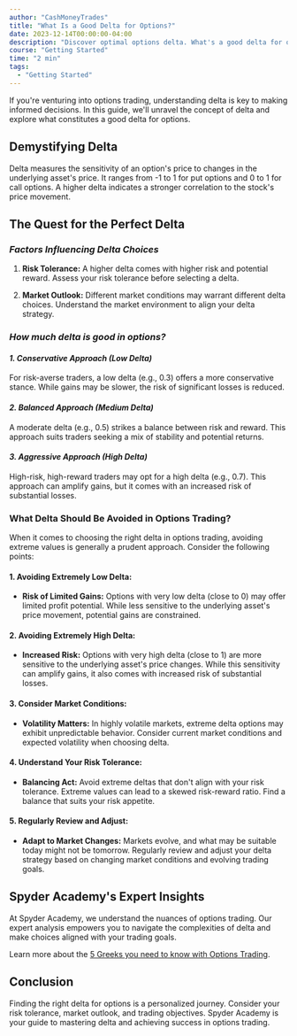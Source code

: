 ```yaml
---
author: "CashMoneyTrades"
title: "What Is a Good Delta for Options?"
date: 2023-12-14T00:00:00-04:00
description: "Discover optimal options delta. What's a good delta for options? Unlock success in trading with our expert insights."
course: "Getting Started"
time: "2 min"
tags:
  - "Getting Started"
---
```



If you're venturing into options trading, understanding delta is key to making informed decisions. In this guide, we'll unravel the concept of delta and explore what constitutes a good delta for options.

## **Demystifying Delta**

Delta measures the sensitivity of an option's price to changes in the underlying asset's price. It ranges from -1 to 1 for put options and 0 to 1 for call options. A higher delta indicates a stronger correlation to the stock's price movement.

## **The Quest for the Perfect Delta**

### *Factors Influencing Delta Choices*

1. **Risk Tolerance:** A higher delta comes with higher risk and potential reward. Assess your risk tolerance before selecting a delta.

2. **Market Outlook:** Different market conditions may warrant different delta choices. Understand the market environment to align your delta strategy.

### *How much delta is good in options?*

#### *1. Conservative Approach (Low Delta)*

For risk-averse traders, a low delta (e.g., 0.3) offers a more conservative stance. While gains may be slower, the risk of significant losses is reduced.

#### *2. Balanced Approach (Medium Delta)*

A moderate delta (e.g., 0.5) strikes a balance between risk and reward. This approach suits traders seeking a mix of stability and potential returns.

#### *3. Aggressive Approach (High Delta)*

High-risk, high-reward traders may opt for a high delta (e.g., 0.7). This approach can amplify gains, but it comes with an increased risk of substantial losses.

### What Delta Should Be Avoided in Options Trading?

When it comes to choosing the right delta in options trading, avoiding extreme values is generally a prudent approach. Consider the following points:

#### 1. **Avoiding Extremely Low Delta:**
- **Risk of Limited Gains:** Options with very low delta (close to 0) may offer limited profit potential. While less sensitive to the underlying asset's price movement, potential gains are constrained.

#### 2. **Avoiding Extremely High Delta:**
- **Increased Risk:** Options with very high delta (close to 1) are more sensitive to the underlying asset's price changes. While this sensitivity can amplify gains, it also comes with increased risk of substantial losses.

#### 3. **Consider Market Conditions:**
- **Volatility Matters:** In highly volatile markets, extreme delta options may exhibit unpredictable behavior. Consider current market conditions and expected volatility when choosing delta.

#### 4. **Understand Your Risk Tolerance:**
- **Balancing Act:** Avoid extreme deltas that don't align with your risk tolerance. Extreme values can lead to a skewed risk-reward ratio. Find a balance that suits your risk appetite.

#### 5. **Regularly Review and Adjust:**
- **Adapt to Market Changes:** Markets evolve, and what may be suitable today might not be tomorrow. Regularly review and adjust your delta strategy based on changing market conditions and evolving trading goals.


## **Spyder Academy's Expert Insights**

At Spyder Academy, we understand the nuances of options trading. Our expert analysis empowers you to navigate the complexities of delta and make choices aligned with your trading goals.

Learn more about the [5 Greeks you need to know with Options Trading](/education/five-greeks-you-need-to-know-with-options-trading).

## **Conclusion**

Finding the right delta for options is a personalized journey. Consider your risk tolerance, market outlook, and trading objectives. Spyder Academy is your guide to mastering delta and achieving success in options trading.


